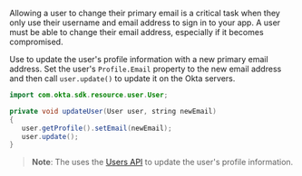 Allowing a user to change their primary email is a critical task when they only use their username and email address to sign in to your app. A user must be able to change their email address, especially if it becomes compromised.

Use <StackSnippet snippet="mgmtsdklink" inline/> to update the user's profile information with a new primary email address. Set the user's `Profile.Email` property to the new email address and then call `user.update()` to update it on the Okta servers.

```java
import com.okta.sdk.resource.user.User;

private void updateUser(User user, string newEmail)
{
   user.getProfile().setEmail(newEmail);
   user.update();
}
```

> **Note**: The <StackSnippet snippet="mgmtsdklink" inline/> uses the [Users API](https://developer.okta.com/docs/api/openapi/okta-management/management/tag/User/#tag/User/operation/updateUser) to update the user's profile information.
